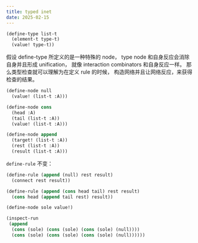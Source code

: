 ```yaml
---
title: typed inet
date: 2025-02-15
---
```


```scheme
(define-type list-t
  (element-t type-t)
  (value! type-t))
```

假设 define-type 所定义的是一种特殊的 node，
type node 和自身反应会消除自身并且形成 unification，
就像 interaction combinators 和自身反应一样。
那么类型检查就可以理解为在定义 rule 的时候，
构造网络并且让网络反应，来获得检查的结果。

```scheme
(define-node null
  (value! (list-t :A)))

(define-node cons
  (head :A)
  (tail (list-t :A))
  (value! (list-t :A)))

(define-node append
  (target! (list-t :A))
  (rest (list-t :A))
  (result (list-t :A)))
```

`define-rule` 不变：

```scheme
(define-rule (append (null) rest result)
  (connect rest result))

(define-rule (append (cons head tail) rest result)
  (cons head (append tail rest) result))

(define-node sole value!)

(inspect-run
 (append
  (cons (sole) (cons (sole) (cons (sole) (null))))
  (cons (sole) (cons (sole) (cons (sole) (null))))))
```
